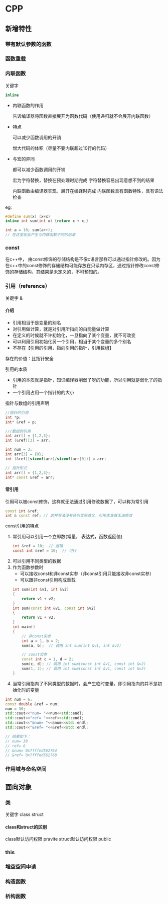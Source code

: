 # CPP

## 新增特性



### 带有默认参数的函数

### 函数重载

### 内联函数

关键字
```cpp
inline
```

- 内联函数的作用

    告诉编译器将函数直接展开为函数代码（使用递归就不会展开内联函数）

- 特点

    可以减少函数调用的开销

    增大代码的体积（尽量不要内联超过10行的代码）

- 与宏的异同

    都可以减少函数调用的开销

    宏为字符替换，替换在预处理时期完成
    字符替换容易出现意想不到的结果

    内联函数由编译器实现，展开在编译时完成
    内联函数具有函数特性，具有语法检查

eg:
```cpp
#define sum(x) (x+x)
inline int sum(int x) {return x + x;}

int a = 10; sum(a++);
// 在这里宏会产生与内联函数不同的结果
```

### const

在c++中， 由const修饰的存储结构是不像c语言那样可以通过指针修改的。因为在c++中的const修饰的存储结构可能存放在只读内存区，通过指针修改const修饰的存储结构，其结果是未定义的，不可预知的。

### 引用（reference）

关键字 &

#### 介绍

- 引用相当于是变量的别名
- 对引用做计算，就是对引用所指向的白能量做计算
- 在定义的时候就不许初始化，一旦指向了某个变量，就不可改变
- 可以利用引用初始化另一个引用，相当于某个变量的多个别名
- 不存在【引用的引用，指向引用的指针，引用数组】

存在的价值：比指针安全

引用的本质

- 引用的本质就是指针，知识编译器削弱了呀的功能，所以引用就是弱化了的指针
- 一个引用占用一个指针的的大小

指针与数组的引用声明

```cpp
//指针的引用
int *p;
int* &ref = p;

///数组的引用
int arr[] = {1,2,3};
int (&ref)[3] = arr;

int num = 3;
int arr[3] = {0};
int (&ref)[sizeof(arr)/sizeof(arr[0])] = arr;

// 指针形式
int arr[] = {1,2,3};
int* const &ref = arr;
```

#### 常引用

引用可以被const修饰，这样就无法通过引用修改数据了，可以称为常引用

```cpp
const int &ref;
int & const ref; // 这种写法没有任何实际意义，引用本身就无法修改
```

const引用的特点

1. 常引用可以引用一个立即数(常量， 表达式，函数返回值)
    ```c
    int &ref = 10;  // 报错
    const int &ref = 10;  // 可行
    ```
2. 可以引用不同类型的数据
3. 作为函数参数时
    - 可以接收const和非const实参（非const引用只能接收非const实参）
    - 可以跟非const引用构成重载
    ```cpp
    int sum(int &v1, int &v2)
    {
        return v1 + v2;
    }
    int sum(const int &v1, const int &v2)
    {
        return v1 + v2;
    }
    int main()
    {
        // 非const实参
        int a = 1, b = 2;
        sum(a, b);  // 调用 int sum(int &v1, int &v2)

        // const实参
        const int c = 1, d = 2;
        sum(c, d); // 调用 int sum(const int &v1, const int &v2)
        sum(1, 2); // 调用 int sum(const int &v1, const int &v2)
    }
    ```
4. 当常引用指向了不同类型的数据时，会产生临时变量，即引用指向的并不是初始化时的变量
```cpp
int num = 6;
const double &ref = num;
num = 30;
std::cout<<"num= "<<num<<std::endl;
std::cout<<"ref= "<<ref<<std::endl;
std::cout<<"&num= "<<&num<<std::endl;
std::cout<<"&ref= "<<&ref<<std::endl;

// 结果如下：
// num= 30
// ref= 6
// &num= 0x7fffed562764
// &ref= 0x7fffed562768
```

### 作用域与命名空间



## 面向对象

### 类

关键字 class struct

#### class和struct的区别

class默认访问权限 pravite
struct默认访问权限 public

### this

### 堆空空间申请

### 构造函数

### 析构函数
